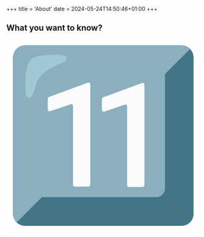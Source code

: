 +++
title = 'About'
date = 2024-05-24T14:50:46+01:00
+++

## What you want to know?

![11](images/11.png)